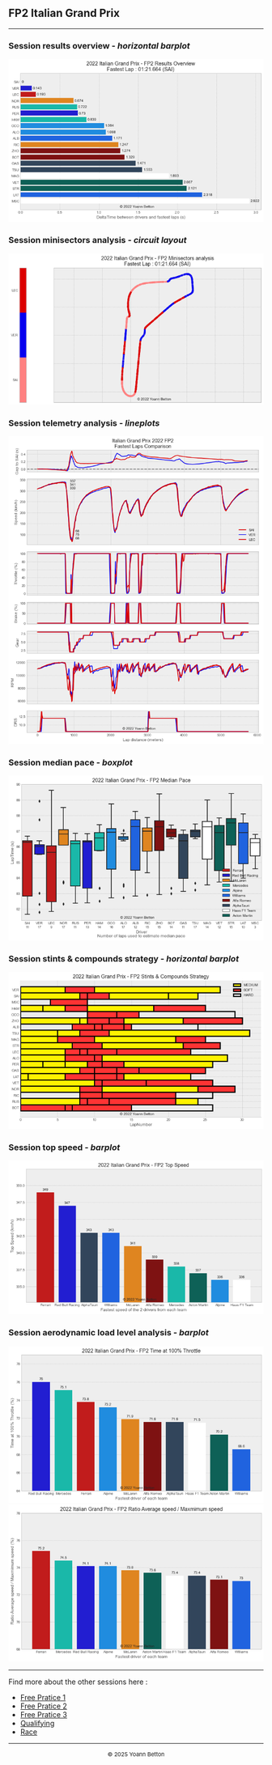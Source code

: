 ## FP2 Italian Grand Prix

---

### Session results overview - *horizontal barplot*

<img src="/output/2022-09-11_Italian_Grand_Prix/fp2_results_overview_white.png?raw=true"/>

### Session minisectors analysis - *circuit layout*

<img src="/output/2022-09-11_Italian_Grand_Prix/fp2_minisectors_analysis_white.png?raw=true"/>

### Session telemetry analysis - *lineplots*

<img src="/output/2022-09-11_Italian_Grand_Prix/fp2_telemetry_analysis_white.png?raw=true"/>

### Session median pace - *boxplot*

<img src="/output/2022-09-11_Italian_Grand_Prix/fp2_median_pace_white.png?raw=true"/>

### Session stints & compounds strategy - *horizontal barplot*

<img src="/output/2022-09-11_Italian_Grand_Prix/fp2_stints_compounds_stategy_white.png?raw=true"/>

### Session top speed - *barplot*

<img src="/output/2022-09-11_Italian_Grand_Prix/topspeed_fp2_white.png?raw=true"/>

### Session aerodynamic load level analysis - *barplot*

<img src="/output/2022-09-11_Italian_Grand_Prix/fp2_maximum_throttle_white.png?raw=true"/>

<img src="/output/2022-09-11_Italian_Grand_Prix/fp2_speed_ratio_white.png?raw=true"/>

--- 

Find more about the other sessions here :
  - [Free Pratice 1](/page/FP1/2022-09-11_Italian_Grand_Prix)  
  - [Free Pratice 2](/page/FP2/2022-09-11_Italian_Grand_Prix) 
  - [Free Pratice 3](/page/FP3/2022-09-11_Italian_Grand_Prix)
  - [Qualifying](/page/Qualifying/2022-09-11_Italian_Grand_Prix) 
  - [Race](/page/Race/2022-09-11_Italian_Grand_Prix)

---

<div style="text-align: center">
  <p style="font-size:11px">&copy; 2025 Yoann Betton</p>
</div>

<!-- ---

<p style="font-size:11px">Page generated from <a href="https://github.com/yoannbtn/yoannbtn.github.io">github.com/yoannbtn</a>.</p> -->